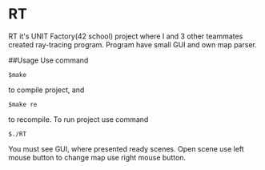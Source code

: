 # RT
RT it's UNIT Factory(42 school) project where I and 3 other teammates created ray-tracing program.
Program have small GUI and own map parser.

##Usage
Use command
```
$make
```
to compile project, and 

```
$make re
```
to recompile.
To run project use command

```
$./RT
```
You must see GUI, where presented ready scenes. Open scene use left mouse button to change map use right mouse button.
